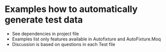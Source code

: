 # Examples how to automatically generate test data

* See dependencies in project file
* Examples list only features available in Autofixture and AutoFixture.Moq
* Discussion is based on questions in each Test file
